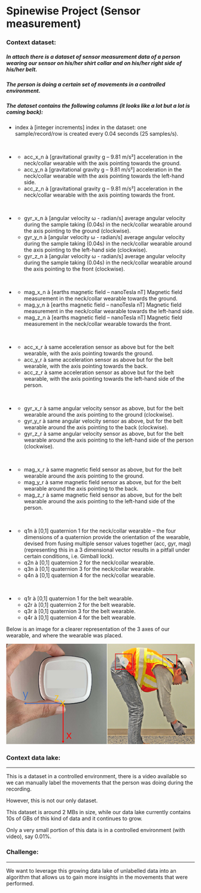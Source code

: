 # Spinewise Project    (Sensor measurement)
### Context dataset: 
##### In attach there is a dataset of sensor measurement data of a person wearing our sensor on his/her shirt collar and on his/her right side of his/her belt. 
##### The person is doing a certain set of movements in a controlled environment. 
##### The dataset contains the following columns (it looks like a lot but a lot is coming back):

- index à [integer increments] index in the dataset: one sample/record/row is created every 0.04 seconds (25 samples/s).

<br>

*
  * acc_x_n à [gravitational gravity g – 9.81 m/s²] acceleration in the neck/collar wearable with the axis pointing towards the ground.
  * acc_y_n à [gravitational gravity g – 9.81 m/s²] acceleration in the neck/collar wearable with the axis pointing towards the left-hand side.
  * acc_z_n à [gravitational gravity g – 9.81 m/s²] acceleration in the neck/collar wearable with the axis pointing towards the front.
   
<br>

*
  * gyr_x_n à [angular velocity ω - radian/s] average angular velocity during the sample taking (0.04s) in the neck/collar wearable around the axis pointing to the ground (clockwise).
  * gyr_y_n à [angular velocity ω - radian/s] average angular velocity during the sample taking (0.04s) in the neck/collar wearable around the axis pointing to the left-hand side (clockwise).
  * gyr_z_n à [angular velocity ω - radian/s] average angular velocity during the sample taking (0.04s) in the neck/collar wearable around the axis pointing to the front (clockwise).
  
<br>

*
  * mag_x_n à [earths magnetic field – nanoTesla nT] Magnetic field measurement in the neck/collar wearable towards the ground.
  * mag_y_n à [earths magnetic field – nanoTesla nT] Magnetic field measurement in the neck/collar wearable towards the left-hand side.
  * mag_z_n à [earths magnetic field – nanoTesla nT] Magnetic field measurement in the neck/collar wearable towards the front.

<br>

*
  * acc_x_r à same acceleration sensor as above but for the belt wearable, with the axis pointing towards the ground.
  * acc_y_r à same acceleration sensor as above but for the belt wearable, with the axis pointing towards the back.
  * acc_z_r à same acceleration sensor as above but for the belt wearable, with the axis pointing towards the left-hand side of the person.

<br>

*
  * gyr_x_r à same angular velocity sensor as above, but for the belt wearable around the axis pointing to the ground (clockwise).
  * gyr_y_r à same angular velocity sensor as above, but for the belt wearable around the axis pointing to the back (clockwise).
  * gyr_z_r à same angular velocity sensor as above, but for the belt wearable around the axis pointing to the left-hand side of the person (clockwise).

<br>

*
  * mag_x_r à same magnetic field sensor as above, but for the belt wearable around the axis pointing to the ground.
  * mag_y_r à same magnetic field sensor as above, but for the belt wearable around the axis pointing to the back.
  * mag_z_r à same magnetic field sensor as above, but for the belt wearable around the axis pointing to the left-hand side of the person.

<br>

*
  * q1n à [0,1] quaternion 1 for the neck/collar wearable – the four dimensions of a quaternion provide the orientation of the wearable, devised from fusing multiple sensor values together (acc, gyr, mag) (representing this in a 3 dimensional vector results in a pitfall under certain conditions, i.e. Gimball lock).
  * q2n à [0,1] quaternion 2 for the neck/collar wearable.
  * q3n à [0,1] quaternion 3 for the neck/collar wearable.
  * q4n à [0,1] quaternion 4 for the neck/collar wearable.

<br>

*
  * q1r à [0,1] quaternion 1 for the belt wearable.
  * q2r à [0,1] quaternion 2 for the belt wearable.
  * q3r à [0,1] quaternion 3 for the belt wearable.
  * q4r à [0,1] quaternion 4 for the belt wearable.


Below is an image for a clearer representation of the 3 axes of our wearable, and where the wearable was placed.

![Img](data/img/1.png)

### Context data lake: 
-------------
This is a dataset in a controlled environment, there is a video available so we can manually label the movements that the person was doing during the recording.

However, this is not our only dataset. 

This dataset is around 2 MBs in size, while our data lake currently contains 10s of GBs of this kind of data and it continues to grow. 

Only a very small portion of this data is in a controlled environment (with video), say 0.01%.  

### Challenge: 
-------------
We want to leverage this growing data lake of unlabelled data into an algorithm that allows us to gain more insights in the movements that were performed.
